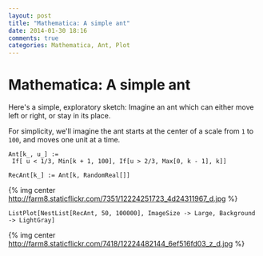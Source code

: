 ```yaml
---
layout: post
title: "Mathematica: A simple ant"
date: 2014-01-30 18:16
comments: true
categories: Mathematica, Ant, Plot
---
```


# Mathematica: A simple ant

Here's a simple, exploratory sketch: Imagine an ant which can either move left or right, or stay in its place.

For simplicity, we'll imagine the ant starts at the center of a scale from `1` to `100`, and moves one unit at a time.

```
Ant[k_, u_] := 
 If[ u < 1/3, Min[k + 1, 100], If[u > 2/3, Max[0, k - 1], k]]

RecAnt[k_] := Ant[k, RandomReal[]]
```
 
 {% img center http://farm8.staticflickr.com/7351/12224251723_4d24311967_d.jpg %}
 
 ```
 ListPlot[NestList[RecAnt, 50, 100000], ImageSize -> Large, Background -> LightGray]
 ```
 
 {% img center http://farm8.staticflickr.com/7418/12224482144_6ef516fd03_z_d.jpg %}
